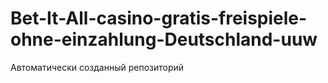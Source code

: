 # Bet-It-All-casino-gratis-freispiele-ohne-einzahlung-Deutschland-uuw
Автоматически созданный репозиторий
